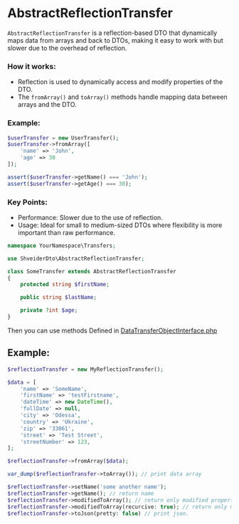# AbstractReflectionTransfer

`AbstractReflectionTransfer` is a reflection-based DTO that dynamically maps data from arrays and back to DTOs, making it easy to work with but slower due to the overhead of reflection.

### How it works:

- Reflection is used to dynamically access and modify properties of the DTO.
- The `fromArray()` and `toArray()` methods handle mapping data between arrays and the DTO.

### Example:

```php
$userTransfer = new UserTransfer();
$userTransfer->fromArray([
    'name' => 'John',
    'age' => 30
]);

assert($userTransfer->getName() === 'John');
assert($userTransfer->getAge() === 30);
```

### Key Points:
- Performance: Slower due to the use of reflection.
- Usage: Ideal for small to medium-sized DTOs where flexibility is more important than raw performance.


```php
namespace YourNamespace\Transfers;

use ShveiderDto\AbstractReflectionTransfer;

class SomeTransfer extends AbstractReflectionTransfer
{
    protected string $firstName;

    public string $lastName;

    private ?int $age;
}
```

Then you can use methods Defined in [DataTransferObjectInterface.php](..%2Fsrc%2FDataTransferObjectInterface.php)

## Example:

```php
$reflectionTransfer = new MyReflectionTransfer();

$data = [
    'name' => 'SomeName',
    'firstName' => 'testFirstname',
    'dateTime' => new DateTime(),
    'fullDate' => null,
    'city' => 'Odessa',
    'country' => 'Ukraine',
    'zip' => '33061',
    'street' => 'Test Street',
    'streetNumber' => 123,
];

$reflectionTransfer->fromArray($data);

var_dump($reflectionTransfer->toArray()); // print data array

$reflectionTransfer->setName('some another name');
$reflectionTransfer->getName(); // return name
$reflectionTransfer->modifiedToArray(); // return only modified properties.
$reflectionTransfer->modifiedToArray(recurcive: true); // return only modified properties. convert all child transfers to array.
$reflectionTransfer->toJson(pretty: false) // print json.
```